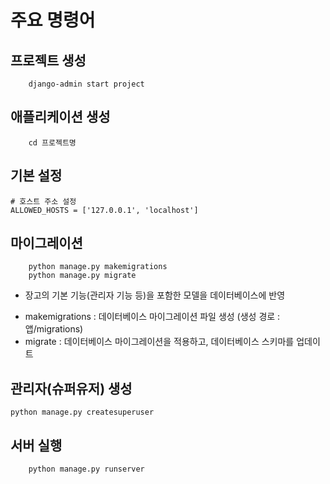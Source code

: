 # 주요 명령어

## 프로젝트 생성
```
    django-admin start project 
```

## 애플리케이션 생성
``` 
    cd 프로젝트명

```

## 기본 설정

    # 호스트 주소 설정
    ALLOWED_HOSTS = ['127.0.0.1', 'localhost']

## 마이그레이션
```
    python manage.py makemigrations
    python manage.py migrate
```
- 장고의 기본 기능(관리자 기능 등)을 포함한 모델을 데이터베이스에 반영
* makemigrations : 데이터베이스 마이그레이션 파일 생성
                    (생성 경로 : 앱/migrations)
* migrate : 데이터베이스 마이그레이션을 적용하고, 데이터베이스 스키마를 업데이트

## 관리자(슈퍼유저) 생성
```
python manage.py createsuperuser
```

## 서버 실행
```
    python manage.py runserver
```